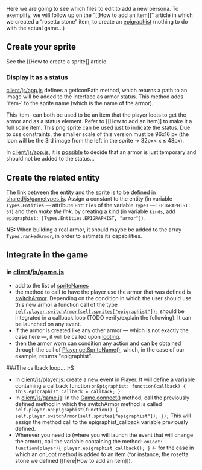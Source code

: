 Here we are going to see which files to edit to add a new persona. To exemplify, we will follow up on the “[[How to add an item]]” article in which we created a “rosetta stone” item, to create an [epigraphist](http://en.wikipedia.org/wiki/Epigraphist) (nothing to do with the actual game…)

## Create your sprite
See the [[How to create a sprite]] article.

### Display it as a status
[client/js/app.js](https://github.com/browserquest/BrowserQuest/blob/master/client/js/app.js) defines a getIconPath method, which returns a path to an image will be added to the interface as armor status.
This method adds 'item-' to the sprite name (which is the name of the armor).

This item- can both be used to be an item that the player loots to get the armor and as a status element. Refer to [[How to add an item]] to make it a full scale item. This png sprite can be used just to indicate the status. Due to css constraints, the smaller scale of this version must be 96x16 px (the icon will be the 3rd image from the left in the sprite → 32px< x ≤ 48px).

In [client/js/app.js](https://github.com/browserquest/BrowserQuest/blob/master/client/js/app.js), it is [possible](https://github.com/browserquest/BrowserQuest/blob/79431ce7eaf5cbebca1565e41df44cca6ac8f6f2/client/js/app.js#L247) to decide that an armor is just temporary and should not be added to the status… 

## Create the related entity
The link between the entity and the sprite is to be defined in [shared/js/gametypes.js](https://github.com/browserquest/BrowserQuest/blob/master/shared/js/gametypes.js).
Assign a constant to the entity (in variable `Types.Entities` — attribute `Entities` of the variable `Types` —: `EPIGRAPHIST: 57`) and then _make the link_, by creating a kind (in variable `kinds`, add `epigraphist: [Types.Entities.EPIGRAPHIST, "armor"]`).

**NB:** When building a real armor, it should maybe be added to the array `Types.rankedArmor`, in order to estimate its capabilities.

## Integrate in the game
### in [client/js/game.js](https://github.com/browserquest/BrowserQuest/blob/master/client/js/game.js)
* add to the list of [spriteNames](https://github.com/browserquest/BrowserQuest/blob/79431ce7eaf5cbebca1565e41df44cca6ac8f6f2/client/js/game.js#L66)
* the method to call to have the player use the armor that was defined is [switchArmor](https://github.com/browserquest/BrowserQuest/blob/79431ce7eaf5cbebca1565e41df44cca6ac8f6f2/client/js/player.js#L136). Depending on the condition in which the user should use this new armor a function call of the type [`self.player.switchArmor(self.sprites["epigraphist"]);`](https://github.com/browserquest/BrowserQuest/blob/79431ce7eaf5cbebca1565e41df44cca6ac8f6f2/client/js/game.js#L1068) should be integrated in a callback loop (TODO verify/explain the following). It can be launched on any event.
* If the armor is created like any other armor — which is not exactly the case here —, it will be called upon [looting](https://github.com/browserquest/BrowserQuest/blob/79431ce7eaf5cbebca1565e41df44cca6ac8f6f2/client/js/game.js#L1057).
* then the armor worn can condition any action and can be obtained through the call of [Player.getSpriteName()](https://github.com/browserquest/BrowserQuest/blob/79431ce7eaf5cbebca1565e41df44cca6ac8f6f2/client/js/player.js#L67), which, in the case of our example, returns "epigraphist".

###The callback loop… :-S
* In [client/js/player.js](https://github.com/browserquest/BrowserQuest/blob/master/client/js/player.js):
create a new event in Player. It will define a variable containing a callback function
`onEpigraphist: function(callback) {
            this.epigraphist_callback = callback;
        }`
* In [client/js/game.js](https://github.com/browserquest/BrowserQuest/blob/master/client/js/game.js):
In the [Game.connect()](https://github.com/browserquest/BrowserQuest/blob/79431ce7eaf5cbebca1565e41df44cca6ac8f6f2/client/js/game.js#L715) method, call the previously defined method in which the switchArmor method is called
` self.player.onEpigraphist(function() {
					self.player.switchArmor(self.sprites["epigraphist"]);
				});`
This will assign the method call to the epigraphist_callback variable previously defined.
* Wherever you need to (where you will launch the event that will change the armor), call the variable containing the method: `onLoot: function(player){
				player.epigraphist_callback();
			}` ← for the case in which an onLoot method is added to an item (for instance, the rosetta stone we defined [[here|How to add an item]]).